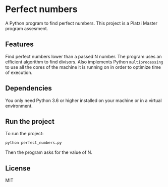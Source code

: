 # Perfect numbers
A Python program to find perfect numbers. This project is a Platzi Master program assesment. 

## Features
Find perfect numbers lower than a passed N number. The program uses an efficient algorithm to find divisors. 
Also implements Python `multiprocessing` to use all the cores of the machine it is running on in order to optimize
time of execution.

## Dependencies
You only need Python 3.6 or higher installed on your machine or in a virtual environment. 

## Run the project
To run the project:
```sh
python perfect_numbers.py
```
Then the program asks for the value of N.

## License
MIT
